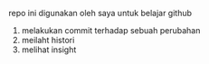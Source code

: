 repo ini digunakan oleh saya untuk belajar github
1. melakukan commit terhadap sebuah perubahan
2. meilaht histori
3. melihat insight
